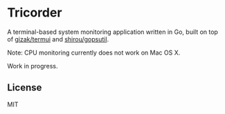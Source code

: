 # Tricorder

A terminal-based system monitoring application written in Go, built on top of [gizak/termui](https://github.com/gizak/termui) and [shirou/gopsutil](https://github.com/shirou/gopsutil). 

Note: CPU monitoring currently does not work on Mac OS X.

Work in progress.

## License

MIT